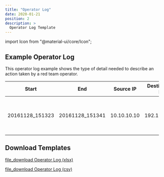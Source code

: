 ```yaml
---
title: "Operator Log"
date: 2020-01-21
position: 2
description: >
  Operator Log Template
---
```

import Icon from "@material-ui/core/Icon";

## Example Operator Log

This operator log example shows the type of detail needed to describe an action taken by a red team operator.

|Start          |End            |Source IP  |Destination IP|Destination Port|Destination System|Pivot IP |Pivot Port|URL|Tool/App|Command                                      |Description                                                   |Output        |Result                  |System Modification|Comments                             |Operator Name|
|---------------|---------------|-----------|--------------|----------------|------------------|---------|----------|---|--------|---------------------------------------------|--------------------------------------------------------------|--------------|------------------------|-------------------|-------------------------------------|-------------|
|20161128_151323|20161128_151341|10.10.10.10|192.168.1.12  |80              |pxh1              |10.10.1.1|80>1480   |NA |nmap    |proxychains nmap -sT -Pn -n -p80 192.168.1.12|Test ability for foothold to communicate with internal  server|Ports: 80/open|Successful communication|NA                 |Access to target server via foothold1|Joe Snuffy   |

## Download Templates

[<Icon>file_download</Icon> Operator Log (xlsx)](/templates/operator_log.xlsx)


[<Icon>file_download</Icon> Operator Log (csv)](/templates/operator_log.csv)


